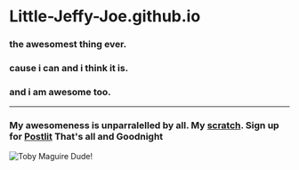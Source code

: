 

# Little-Jeffy-Joe.github.io
### the awesomest thing ever.
### cause i can and i think it is.
### and i am awesome too.

___

### My awesomeness is unparralelled by all. My [scratch](https://scratch.mit.edu/users/Little_Jeffy_Joe). Sign up for [Postlit](https://www.postlit.dev/signup?invite=63b8aba092969f6bd7bb19a5) That's all and Goodnight
![Toby Maguire Dude!](https://user-images.githubusercontent.com/119092333/216722450-690b9c6a-39ce-4b2a-8aa1-5c67031388c1.png)
